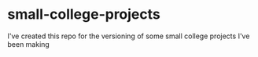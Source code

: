 # small-college-projects
I've created this repo for the versioning of some small college projects I've been making
